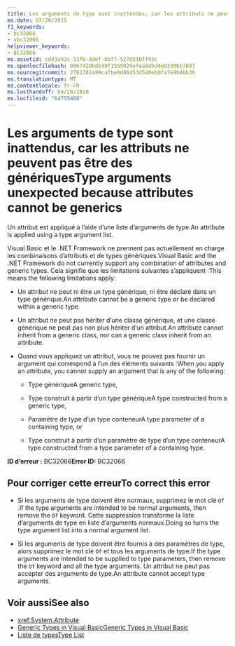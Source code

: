 ```yaml
---
title: Les arguments de type sont inattendus, car les attributs ne peuvent pas être des génériques
ms.date: 07/20/2015
f1_keywords:
- bc32066
- vbc32066
helpviewer_keywords:
- BC32066
ms.assetid: cd43a92c-33fb-4def-bbf7-527d21bff93c
ms.openlocfilehash: 0967420bdb40f1555929efea0dbd4e03306b7847
ms.sourcegitcommit: 2701302a99cafbe0d86d53d540eb0fa7e9b46b36
ms.translationtype: MT
ms.contentlocale: fr-FR
ms.lasthandoff: 04/28/2019
ms.locfileid: "64755408"
---
```

# <a name="type-arguments-unexpected-because-attributes-cannot-be-generics"></a><span data-ttu-id="a5008-102">Les arguments de type sont inattendus, car les attributs ne peuvent pas être des génériques</span><span class="sxs-lookup"><span data-stu-id="a5008-102">Type arguments unexpected because attributes cannot be generics</span></span>

<span data-ttu-id="a5008-103">Un attribut est appliqué à l’aide d’une liste d’arguments de type.</span><span class="sxs-lookup"><span data-stu-id="a5008-103">An attribute is applied using a type argument list.</span></span>

<span data-ttu-id="a5008-104">Visual Basic et le .NET Framework ne prennent pas actuellement en charge les combinaisons d’attributs et de types génériques.</span><span class="sxs-lookup"><span data-stu-id="a5008-104">Visual Basic and the .NET Framework do not currently support any combination of attributes and generic types.</span></span> <span data-ttu-id="a5008-105">Cela signifie que les limitations suivantes s’appliquent :</span><span class="sxs-lookup"><span data-stu-id="a5008-105">This means the following limitations apply:</span></span>

- <span data-ttu-id="a5008-106">Un attribut ne peut ni être un type générique, ni être déclaré dans un type générique.</span><span class="sxs-lookup"><span data-stu-id="a5008-106">An attribute cannot be a generic type or be declared within a generic type.</span></span>

- <span data-ttu-id="a5008-107">Un attribut ne peut pas hériter d’une classe générique, et une classe générique ne peut pas non plus hériter d’un attribut.</span><span class="sxs-lookup"><span data-stu-id="a5008-107">An attribute cannot inherit from a generic class, nor can a generic class inherit from an attribute.</span></span>

- <span data-ttu-id="a5008-108">Quand vous appliquez un attribut, vous ne pouvez pas fournir un argument qui correspond à l’un des éléments suivants :</span><span class="sxs-lookup"><span data-stu-id="a5008-108">When you apply an attribute, you cannot supply an argument that is any of the following:</span></span>

  - <span data-ttu-id="a5008-109">Type générique</span><span class="sxs-lookup"><span data-stu-id="a5008-109">A generic type,</span></span>

  - <span data-ttu-id="a5008-110">Type construit à partir d’un type générique</span><span class="sxs-lookup"><span data-stu-id="a5008-110">A type constructed from a generic type,</span></span>

  - <span data-ttu-id="a5008-111">Paramètre de type d’un type conteneur</span><span class="sxs-lookup"><span data-stu-id="a5008-111">A type parameter of a containing type, or</span></span>

  - <span data-ttu-id="a5008-112">Type construit à partir d’un paramètre de type d’un type conteneur</span><span class="sxs-lookup"><span data-stu-id="a5008-112">A type constructed from a type parameter of a containing type.</span></span>

<span data-ttu-id="a5008-113">**ID d’erreur :** BC32066</span><span class="sxs-lookup"><span data-stu-id="a5008-113">**Error ID:** BC32066</span></span>

## <a name="to-correct-this-error"></a><span data-ttu-id="a5008-114">Pour corriger cette erreur</span><span class="sxs-lookup"><span data-stu-id="a5008-114">To correct this error</span></span>

- <span data-ttu-id="a5008-115">Si les arguments de type doivent être normaux, supprimez le mot clé `Of` .</span><span class="sxs-lookup"><span data-stu-id="a5008-115">If the type arguments are intended to be normal arguments, then remove the `Of` keyword.</span></span> <span data-ttu-id="a5008-116">Cette suppression transforme la liste d’arguments de type en liste d’arguments normaux.</span><span class="sxs-lookup"><span data-stu-id="a5008-116">Doing so turns the type argument list into a normal argument list.</span></span>

- <span data-ttu-id="a5008-117">Si les arguments de type doivent être fournis à des paramètres de type, alors supprimez le mot clé `Of` et tous les arguments de type.</span><span class="sxs-lookup"><span data-stu-id="a5008-117">If the type arguments are intended to be supplied to type parameters, then remove the `Of` keyword and all the type arguments.</span></span> <span data-ttu-id="a5008-118">Un attribut ne peut pas accepter des arguments de type.</span><span class="sxs-lookup"><span data-stu-id="a5008-118">An attribute cannot accept type arguments.</span></span>

## <a name="see-also"></a><span data-ttu-id="a5008-119">Voir aussi</span><span class="sxs-lookup"><span data-stu-id="a5008-119">See also</span></span>

- <xref:System.Attribute>
- [<span data-ttu-id="a5008-120">Generic Types in Visual Basic</span><span class="sxs-lookup"><span data-stu-id="a5008-120">Generic Types in Visual Basic</span></span>](../../visual-basic/programming-guide/language-features/data-types/generic-types.md)
- [<span data-ttu-id="a5008-121">Liste de types</span><span class="sxs-lookup"><span data-stu-id="a5008-121">Type List</span></span>](../../visual-basic/language-reference/statements/type-list.md)
